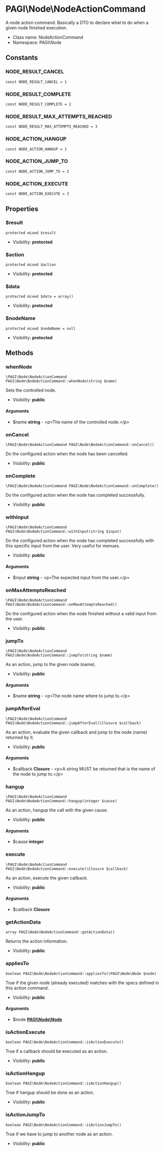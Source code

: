 PAGI\Node\NodeActionCommand
===============

A node action command. Basically a DTO to declare what to do when a given
node finished execution.




* Class name: NodeActionCommand
* Namespace: PAGI\Node



Constants
----------


### NODE_RESULT_CANCEL

    const NODE_RESULT_CANCEL = 1





### NODE_RESULT_COMPLETE

    const NODE_RESULT_COMPLETE = 2





### NODE_RESULT_MAX_ATTEMPTS_REACHED

    const NODE_RESULT_MAX_ATTEMPTS_REACHED = 3





### NODE_ACTION_HANGUP

    const NODE_ACTION_HANGUP = 1





### NODE_ACTION_JUMP_TO

    const NODE_ACTION_JUMP_TO = 2





### NODE_ACTION_EXECUTE

    const NODE_ACTION_EXECUTE = 3





Properties
----------


### $result

    protected mixed $result





* Visibility: **protected**


### $action

    protected mixed $action





* Visibility: **protected**


### $data

    protected mixed $data = array()





* Visibility: **protected**


### $nodeName

    protected mixed $nodeName = null





* Visibility: **protected**


Methods
-------


### whenNode

    \PAGI\Node\NodeActionCommand PAGI\Node\NodeActionCommand::whenNode(string $name)

Sets the controlled node.



* Visibility: **public**


#### Arguments
* $name **string** - &lt;p&gt;The name of the controlled node.&lt;/p&gt;



### onCancel

    \PAGI\Node\NodeActionCommand PAGI\Node\NodeActionCommand::onCancel()

Do the configured action when the node has been cancelled.



* Visibility: **public**




### onComplete

    \PAGI\Node\NodeActionCommand PAGI\Node\NodeActionCommand::onComplete()

Do the configured action when the node has completed successfully.



* Visibility: **public**




### withInput

    \PAGI\Node\NodeActionCommand PAGI\Node\NodeActionCommand::withInput(string $input)

Do the configured action when the node has completed successfully with
this specific input from the user. Very useful for menues.



* Visibility: **public**


#### Arguments
* $input **string** - &lt;p&gt;The expected input from the user.&lt;/p&gt;



### onMaxAttemptsReached

    \PAGI\Node\NodeActionCommand PAGI\Node\NodeActionCommand::onMaxAttemptsReached()

Do the configured action when the node finished without a valid input
from the user.



* Visibility: **public**




### jumpTo

    \PAGI\Node\NodeActionCommand PAGI\Node\NodeActionCommand::jumpTo(string $name)

As an action, jump to the given node (name).



* Visibility: **public**


#### Arguments
* $name **string** - &lt;p&gt;The node name where to jump to.&lt;/p&gt;



### jumpAfterEval

    \PAGI\Node\NodeActionCommand PAGI\Node\NodeActionCommand::jumpAfterEval(\Closure $callback)

As an action, evaluate the given callback and jump to the node (name)
returned by it.



* Visibility: **public**


#### Arguments
* $callback **Closure** - &lt;p&gt;A string MUST be returned that is the name
of the node to jump to.&lt;/p&gt;



### hangup

    \PAGI\Node\NodeActionCommand PAGI\Node\NodeActionCommand::hangup(integer $cause)

As an action, hangup the call with the given cause.



* Visibility: **public**


#### Arguments
* $cause **integer**



### execute

    \PAGI\Node\NodeActionCommand PAGI\Node\NodeActionCommand::execute(\Closure $callback)

As an action, execute the given callback.



* Visibility: **public**


#### Arguments
* $callback **Closure**



### getActionData

    array PAGI\Node\NodeActionCommand::getActionData()

Returns the action information.



* Visibility: **public**




### appliesTo

    boolean PAGI\Node\NodeActionCommand::appliesTo(\PAGI\Node\Node $node)

True if the given node (already executed) matches with the specs defined
in this action command.



* Visibility: **public**


#### Arguments
* $node **[PAGI\Node\Node](PAGI-Node-Node.md)**



### isActionExecute

    boolean PAGI\Node\NodeActionCommand::isActionExecute()

True if a callback should be executed as an action.



* Visibility: **public**




### isActionHangup

    boolean PAGI\Node\NodeActionCommand::isActionHangup()

True if hangup should be done as an action.



* Visibility: **public**




### isActionJumpTo

    boolean PAGI\Node\NodeActionCommand::isActionJumpTo()

True if we have to jump to another node as an action.



* Visibility: **public**



